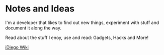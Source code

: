 # Notes and Ideas
I'm a developer that likes to find out new things, experiment with stuff and document it along the way.

Read about the stuff I enoy, use and read: Gadgets, Hacks and More!

[iDiego Wiki](https://idiego.wiki/)

